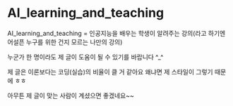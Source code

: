 # AI_learning_and_teaching
AI_learning_and_teaching = 인공지능을 배우는 학생이 알려주는 강의(라고 하기엔 어설픈 누구를 위한 건지 모르는 나만의 강의)

누군가 한 명이라도 제 글이 도움이 될 수 있기를 바랍니다 ^_^

제 글은 이론보다는 코딩(실습)의 비율이 클 거 같아요 왜냐면 제 스타일이 그렇기 때문에 ㅎㅎ

아무튼 제 글이 맞는 사람이 계셨으면 좋겠네요~~
